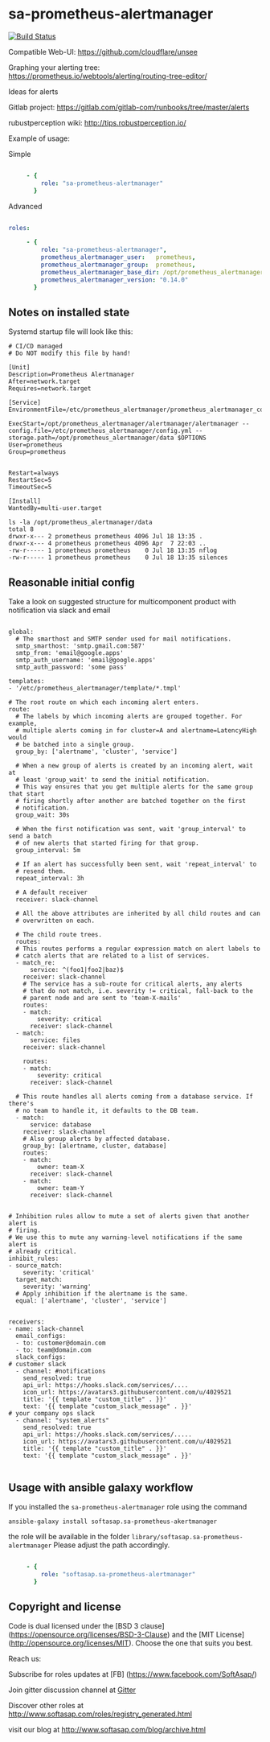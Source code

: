 sa-prometheus-alertmanager
==========================

[![Build Status](https://travis-ci.org/softasap/sa-prometheus-alertmanager.svg?branch=master)](https://travis-ci.org/softasap/sa-prometheus-alertmanager)

Compatible Web-UI:  https://github.com/cloudflare/unsee

Graphing your alerting tree:  https://prometheus.io/webtools/alerting/routing-tree-editor/

Ideas for alerts

Gitlab project:
	https://gitlab.com/gitlab-com/runbooks/tree/master/alerts

rubustperception wiki:
	http://tips.robustperception.io/

Example of usage:

Simple

```YAML

     - {
         role: "sa-prometheus-alertmanager"
       }
```

Advanced

```YAML

roles:

     - {
         role: "sa-prometheus-alertmanager",
         prometheus_alertmanager_user:   prometheus,
         prometheus_alertmanager_group:  prometheus,
         prometheus_alertmanager_base_dir: /opt/prometheus_alertmanager,
         prometheus_alertmanager_version: "0.14.0"
       }
```


Notes on installed state
------------------------

Systemd startup file will look like this:

```
# CI/CD managed
# Do NOT modify this file by hand!

[Unit]
Description=Prometheus Alertmanager
After=network.target
Requires=network.target

[Service]
EnvironmentFile=/etc/prometheus_alertmanager/prometheus_alertmanager_configuration

ExecStart=/opt/prometheus_alertmanager/alertmanager/alertmanager --config.file=/etc/prometheus_alertmanager/config.yml --storage.path=/opt/prometheus_alertmanager/data $OPTIONS
User=prometheus
Group=prometheus


Restart=always
RestartSec=5
TimeoutSec=5

[Install]
WantedBy=multi-user.target
```

```
ls -la /opt/prometheus_alertmanager/data
total 8
drwxr-x--- 2 prometheus prometheus 4096 Jul 18 13:35 .
drwxr-x--- 4 prometheus prometheus 4096 Apr  7 22:03 ..
-rw-r----- 1 prometheus prometheus    0 Jul 18 13:35 nflog
-rw-r----- 1 prometheus prometheus    0 Jul 18 13:35 silences
```

Reasonable initial config
-------------------------

Take a look on suggested structure for multicomponent product with notification via slack and email

```

global:
  # The smarthost and SMTP sender used for mail notifications.
  smtp_smarthost: 'smtp.gmail.com:587'
  smtp_from: 'email@google.apps'
  smtp_auth_username: 'email@google.apps'
  smtp_auth_password: 'some pass'

templates:
- '/etc/prometheus_alertmanager/template/*.tmpl'

# The root route on which each incoming alert enters.
route:
  # The labels by which incoming alerts are grouped together. For example,
  # multiple alerts coming in for cluster=A and alertname=LatencyHigh would
  # be batched into a single group.
  group_by: ['alertname', 'cluster', 'service']

  # When a new group of alerts is created by an incoming alert, wait at
  # least 'group_wait' to send the initial notification.
  # This way ensures that you get multiple alerts for the same group that start
  # firing shortly after another are batched together on the first
  # notification.
  group_wait: 30s

  # When the first notification was sent, wait 'group_interval' to send a batch
  # of new alerts that started firing for that group.
  group_interval: 5m

  # If an alert has successfully been sent, wait 'repeat_interval' to
  # resend them.
  repeat_interval: 3h

  # A default receiver
  receiver: slack-channel

  # All the above attributes are inherited by all child routes and can
  # overwritten on each.

  # The child route trees.
  routes:
  # This routes performs a regular expression match on alert labels to
  # catch alerts that are related to a list of services.
  - match_re:
      service: ^(foo1|foo2|baz)$
    receiver: slack-channel
    # The service has a sub-route for critical alerts, any alerts
    # that do not match, i.e. severity != critical, fall-back to the
    # parent node and are sent to 'team-X-mails'
    routes:
    - match:
        severity: critical
      receiver: slack-channel
  - match:
      service: files
    receiver: slack-channel

    routes:
    - match:
        severity: critical
      receiver: slack-channel

  # This route handles all alerts coming from a database service. If there's
  # no team to handle it, it defaults to the DB team.
  - match:
      service: database
    receiver: slack-channel
    # Also group alerts by affected database.
    group_by: [alertname, cluster, database]
    routes:
    - match:
        owner: team-X
      receiver: slack-channel
    - match:
        owner: team-Y
      receiver: slack-channel


# Inhibition rules allow to mute a set of alerts given that another alert is
# firing.
# We use this to mute any warning-level notifications if the same alert is
# already critical.
inhibit_rules:
- source_match:
    severity: 'critical'
  target_match:
    severity: 'warning'
  # Apply inhibition if the alertname is the same.
  equal: ['alertname', 'cluster', 'service']


receivers:
- name: slack-channel
  email_configs:
  - to: customer@domain.com
  - to: team@domain.com
  slack_configs:
# customer slack
  - channel: #notifications
    send_resolved: true
    api_url: https://hooks.slack.com/services/....
    icon_url: https://avatars3.githubusercontent.com/u/4029521
    title: '{{ template "custom_title" . }}'
    text: '{{ template "custom_slack_message" . }}'
# your company ops slack
  - channel: "system_alerts"
    send_resolved: true
    api_url: https://hooks.slack.com/services/.....
    icon_url: https://avatars3.githubusercontent.com/u/4029521
    title: '{{ template "custom_title" . }}'
    text: '{{ template "custom_slack_message" . }}'


```




Usage with ansible galaxy workflow
----------------------------------

If you installed the `sa-prometheus-alertmanager` role using the command


`
   ansible-galaxy install softasap.sa-prometheus-akertmanager
`

the role will be available in the folder `library/softasap.sa-prometheus-alertmanager`
Please adjust the path accordingly.

```YAML

     - {
         role: "softasap.sa-prometheus-alertmanager"
       }

```




Copyright and license
---------------------

Code is dual licensed under the [BSD 3 clause] (https://opensource.org/licenses/BSD-3-Clause) and the [MIT License] (http://opensource.org/licenses/MIT). Choose the one that suits you best.

Reach us:

Subscribe for roles updates at [FB] (https://www.facebook.com/SoftAsap/)

Join gitter discussion channel at [Gitter](https://gitter.im/softasap)

Discover other roles at  http://www.softasap.com/roles/registry_generated.html

visit our blog at http://www.softasap.com/blog/archive.html
